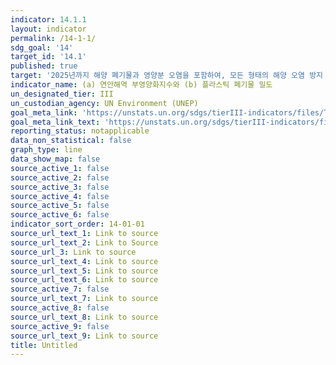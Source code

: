 ```yaml
---
indicator: 14.1.1
layout: indicator
permalink: /14-1-1/
sdg_goal: '14'
target_id: '14.1'
published: true
target: '2025년까지 해양 폐기물과 영양분 오염을 포함하여, 모든 형태의 해양 오염 방지 및 감소'
indicator_name: (a) 연안해역 부영양화지수와 (b) 플라스틱 폐기물 밀도
un_designated_tier: III
un_custodian_agency: UN Environment (UNEP)
goal_meta_link: 'https://unstats.un.org/sdgs/tierIII-indicators/files/Tier3-14-01-01.pdf'
goal_meta_link_text: 'https://unstats.un.org/sdgs/tierIII-indicators/files/Tier3-14-01-01.pdf'
reporting_status: notapplicable
data_non_statistical: false
graph_type: line
data_show_map: false
source_active_1: false
source_active_2: false
source_active_3: false
source_active_4: false
source_active_5: false
source_active_6: false
indicator_sort_order: 14-01-01
source_url_text_1: Link to source
source_url_text_2: Link to Source
source_url_3: Link to source
source_url_text_4: Link to source
source_url_text_5: Link to source
source_url_text_6: Link to source
source_active_7: false
source_url_text_7: Link to source
source_active_8: false
source_url_text_8: Link to source
source_active_9: false
source_url_text_9: Link to source
title: Untitled
---
```

